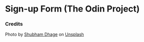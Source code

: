 # Sign-up Form (The Odin Project)

### Credits

Photo by [Shubham Dhage](https://unsplash.com/@theshubhamdhage?utm_content=creditCopyText&utm_medium=referral&utm_source=unsplash) on [Unsplash](https://unsplash.com/photos/a-close-up-of-a-green-curved-object-on-a-black-background-l9kImi8Zbtk?utm_content=creditCopyText&utm_medium=referral&utm_source=unsplash)
